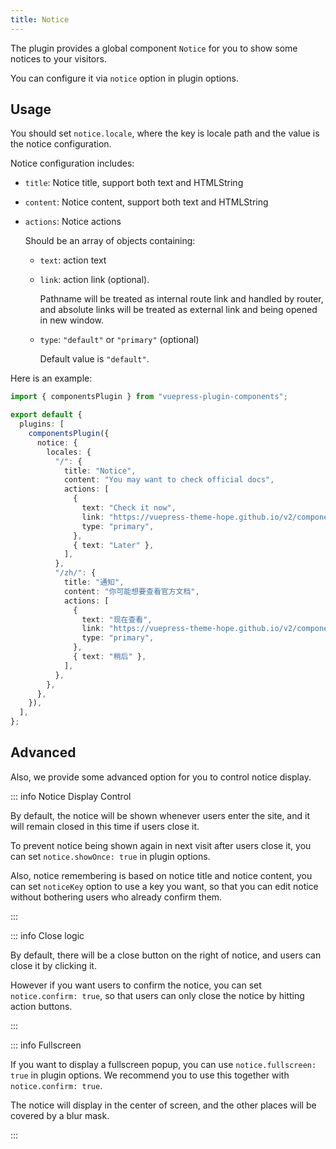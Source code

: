 ```yaml
---
title: Notice
---
```


The plugin provides a global component `Notice` for you to show some notices to your visitors.

You can configure it via `notice` option in plugin options.

<!-- more -->

## Usage

You should set `notice.locale`, where the key is locale path and the value is the notice configuration.

Notice configuration includes:

- `title`: Notice title, support both text and HTMLString
- `content`: Notice content, support both text and HTMLString
- `actions`: Notice actions

  Should be an array of objects containing:

  - `text`: action text
  - `link`: action link (optional).

    Pathname will be treated as internal route link and handled by router, and absolute links will be treated as external link and being opened in new window.

  - `type`: `"default"` or `"primary"` (optional)

    Default value is `"default"`.

Here is an example:

```ts
import { componentsPlugin } from "vuepress-plugin-components";

export default {
  plugins: [
    componentsPlugin({
      notice: {
        locales: {
          "/": {
            title: "Notice",
            content: "You may want to check official docs",
            actions: [
              {
                text: "Check it now",
                link: "https://vuepress-theme-hope.github.io/v2/components/notice.html",
                type: "primary",
              },
              { text: "Later" },
            ],
          },
          "/zh/": {
            title: "通知",
            content: "你可能想要查看官方文档",
            actions: [
              {
                text: "现在查看",
                link: "https://vuepress-theme-hope.github.io/v2/components/notice.html",
                type: "primary",
              },
              { text: "稍后" },
            ],
          },
        },
      },
    }),
  ],
};
```

## Advanced

Also, we provide some advanced option for you to control notice display.

::: info Notice Display Control

By default, the notice will be shown whenever users enter the site, and it will remain closed in this time if users close it.

To prevent notice being shown again in next visit after users close it, you can set `notice.showOnce: true` in plugin options.

Also, notice remembering is based on notice title and notice content, you can set `noticeKey` option to use a key you want, so that you can edit notice without bothering users who already confirm them.

:::

::: info Close logic

By default, there will be a close button on the right of notice, and users can close it by clicking it.

However if you want users to confirm the notice, you can set `notice.confirm: true`, so that users can only close the notice by hitting action buttons.

:::

::: info Fullscreen

If you want to display a fullscreen popup, you can use `notice.fullscreen: true` in plugin options. We recommend you to use this together with `notice.confirm: true`.

The notice will display in the center of screen, and the other places will be covered by a blur mask.

:::
